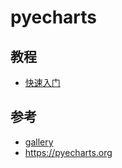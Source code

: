 # pyecharts

## 教程

- [快速入门](1.quick_start.md)

## 参考

- [gallery](https://github.com/pyecharts/pyecharts-gallery)
- https://pyecharts.org
